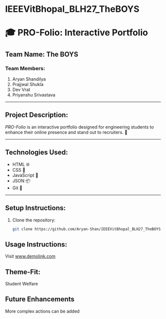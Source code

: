 # IEEEVitBhopal_BLH27_TheBOYS

# 🎓 PRO-Folio: Interactive Portfolio

## Team Name: The BOYS

### Team Members:
1. Aryan Shandilya
2. Prajjwal Shukla
3. Dev Vrat
4. Priyanshu Srivastava

---

## Project Description:
*PRO-Folio* is an interactive portfolio designed for engineering students to enhance their online presence and stand out to recruiters. 🚀

---

## Technologies Used:
- HTML 🌐
- CSS 🎨
- JavaScript 🚀
- JSON 📦
- Git 🌲

---

## Setup Instructions:
1. Clone the repository:
   ```bash
   git clone https://github.com/Aryan-Shan/IEEEVitBhopal_BLH27_TheBOYS.git
   
## Usage Instructions:
 Visit www.demolink.com
 
## Theme-Fit:
 Student Welfare
 
## Future Enhancements
 More complex actions can be added
